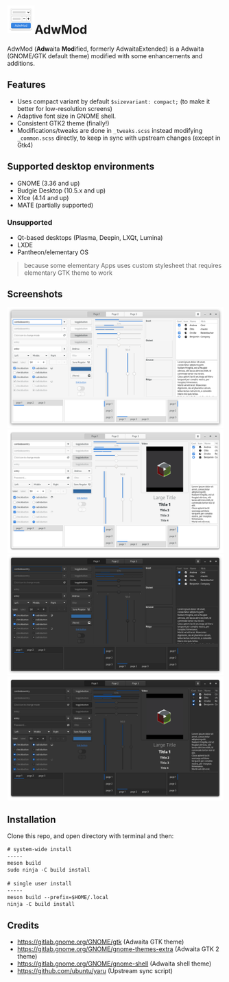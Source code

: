 <img src=".data/logo.svg" alt="AdwMod" align="left" width="64" height="64"/>

AdwMod
=====
AdwMod (**Adw**aita **Mod**ified, formerly AdwaitaExtended) is a Adwaita (GNOME/GTK default theme) modified with some enhancements and additions.

## Features
- Uses compact variant by default `$sizevariant: compact;` (to make it better for low-resolution screens)
- Adaptive font size in GNOME shell.
- Consistent GTK2 theme (finally!)
- Modifications/tweaks are done in `_tweaks.scss` instead modifying `_common.scss` directly, to keep in sync with upstream changes (except in Gtk4)

## Supported desktop environments
- GNOME (3.36 and up)
- Budgie Desktop (10.5.x and up)
- Xfce (4.14 and up)
- MATE (partially supported)
### Unsupported
- Qt-based desktops (Plasma, Deepin, LXQt, Lumina)
- LXDE
- Pantheon/elementary OS
> because some elementary Apps uses custom stylesheet that requires elementary GTK theme to work

## Screenshots
![Light](/.data/light.png)
![Light-gtk4](/.data/light-gtk4.png)
![Dark](/.data/dark.png)
![Dark-gtk4](/.data/dark-gtk4.png)

## Installation
Clone this repo, and open directory with terminal and then:
```
# system-wide install
-----
meson build
sudo ninja -C build install

# single user install 
-----
meson build --prefix=$HOME/.local
ninja -C build install
```
## Credits
- https://gitlab.gnome.org/GNOME/gtk (Adwaita GTK theme)
- https://gitlab.gnome.org/GNOME/gnome-themes-extra (Adwaita GTK 2 theme)
- https://gitlab.gnome.org/GNOME/gnome-shell (Adwaita shell theme)
- https://github.com/ubuntu/yaru (Upstream sync script)
